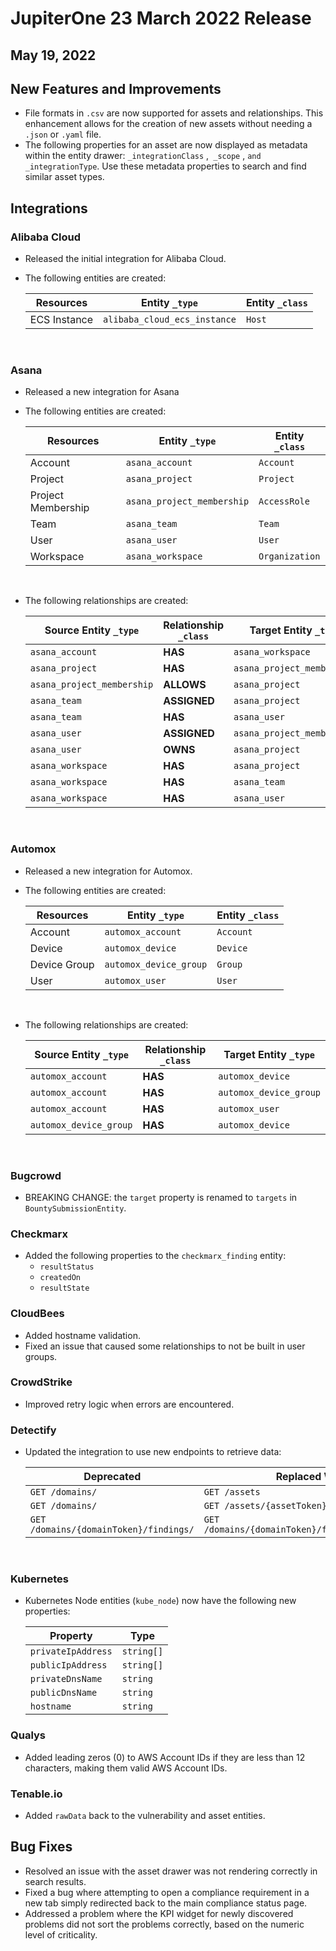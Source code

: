 # JupiterOne 23 March 2022 Release

## May 19, 2022



## New Features and Improvements
- File formats in `.csv` are now supported for assets and relationships. This enhancement allows for the creation of new assets without needing a `.json` or `.yaml` file.
- The following properties for an asset are now displayed as metadata within the entity drawer: `_integrationClass` ,` _scope` , `and _integrationType`. Use these metadata properties to search and find similar asset types.  

## Integrations

### Alibaba Cloud

- Released the initial integration for Alibaba Cloud.

- The following entities are created:

  | Resources    | Entity `_type`               | Entity `_class` |
  | ------------ | ---------------------------- | --------------- |
  | ECS Instance | `alibaba_cloud_ecs_instance` | `Host`          |

  ​

### Asana

- Released a new integration for Asana

- The following entities are created:

  | Resources          | Entity `_type`             | Entity `_class` |
  | ------------------ | -------------------------- | --------------- |
  | Account            | `asana_account`            | `Account`       |
  | Project            | `asana_project`            | `Project`       |
  | Project Membership | `asana_project_membership` | `AccessRole`    |
  | Team               | `asana_team`               | `Team`          |
  | User               | `asana_user`               | `User`          |
  | Workspace          | `asana_workspace`          | `Organization`  |

  ​


- The following relationships are created:

  | Source Entity `_type`      | Relationship `_class` | Target Entity `_type`      |
  | -------------------------- | --------------------- | -------------------------- |
  | `asana_account`            | **HAS**               | `asana_workspace`          |
  | `asana_project`            | **HAS**               | `asana_project_membership` |
  | `asana_project_membership` | **ALLOWS**            | `asana_project`            |
  | `asana_team`               | **ASSIGNED**          | `asana_project`            |
  | `asana_team`               | **HAS**               | `asana_user`               |
  | `asana_user`               | **ASSIGNED**          | `asana_project_membership` |
  | `asana_user`               | **OWNS**              | `asana_project`            |
  | `asana_workspace`          | **HAS**               | `asana_project`            |
  | `asana_workspace`          | **HAS**               | `asana_team`               |
  | `asana_workspace`          | **HAS**               | `asana_user`               |

  ​

### Automox

- Released a new integration for Automox.

- The following entities are created:

  | Resources    | Entity `_type`         | Entity `_class` |
  | ------------ | ---------------------- | --------------- |
  | Account      | `automox_account`      | `Account`       |
  | Device       | `automox_device`       | `Device`        |
  | Device Group | `automox_device_group` | `Group`         |
  | User         | `automox_user`         | `User`          |

  ​


- The following relationships are created:

  | Source Entity `_type`  | Relationship `_class` | Target Entity `_type`  |
  | ---------------------- | --------------------- | ---------------------- |
  | `automox_account`      | **HAS**               | `automox_device`       |
  | `automox_account`      | **HAS**               | `automox_device_group` |
  | `automox_account`      | **HAS**               | `automox_user`         |
  | `automox_device_group` | **HAS**               | `automox_device`       |

  ​

### Bugcrowd

- BREAKING CHANGE:  the `target` property is renamed to `targets` in `BountySubmissionEntity`.

### Checkmarx

- Added the following properties to the `checkmarx_finding` entity:
  - `resultStatus`
  - `createdOn`
  - `resultState`

### CloudBees

- Added hostname validation.
- Fixed an issue that caused some relationships to not be built in user groups.

### CrowdStrike

- Improved retry logic when errors are encountered.

### Detectify

- Updated the integration to use new endpoints to retrieve data:

  | Deprecated                             | Replaced With                            |
  | -------------------------------------- | ---------------------------------------- |
  | `GET /domains/`                        | `GET /assets`                            |
  | `GET /domains/`                        | `GET /assets/{assetToken}/subdomains/`   |
  | `GET /domains/{domainToken}/findings/` | `GET /domains/{domainToken}/findings/paginated/` |

  ​

### Kubernetes

- Kubernetes Node entities (`kube_node`) now have the following new properties:

  | Property           | Type       |
  | ------------------ | ---------- |
  | `privateIpAddress` | `string[]` |
  | `publicIpAddress`  | `string[]` |
  | `privateDnsName`   | `string`   |
  | `publicDnsName`    | `string`   |
  | `hostname`         | `string`   |

### Qualys

- Added leading zeros (0) to AWS Account IDs if they are less than 12 characters, making them valid AWS Account IDs.

### Tenable.io

- Added `rawData` back to the vulnerability and asset entities.

## Bug Fixes

- Resolved an issue with the asset drawer was not  rendering correctly in search results.
- Fixed a bug where attempting to open a compliance requirement in a new tab simply redirected back to the main compliance status page.
- Addressed a problem where the KPI widget for newly discovered problems did not sort the problems correctly, based on the numeric level of criticality.
